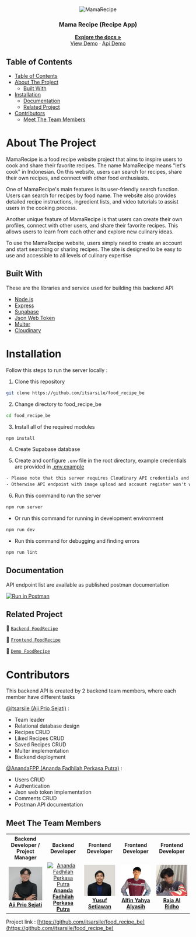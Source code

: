 <br />
<p align="center">
  <div align="center">
    <img height="150" src="https://cdn.discordapp.com/attachments/1103167854657929345/1149392352457269298/removebg-preview.png" alt="MamaRecipe" border="0"/>
  </div>
  <h3 align="center">Mama Recipe (Recipe App)</h3>
  <p align="center">
    <a href="https://github.com/itsarsile/food_recipe_be"><strong>Explore the docs »</strong></a>
    <br />
    <a href="https://food-recipe-kel2.vercel.app/home">View Demo</a>
    ·
    <a href="https://food-recipe-be.onrender.com/recipes">Api Demo</a>
  </p>
</p>

## Table of Contents

- [Table of Contents](#table-of-contents)
- [About The Project](#about-the-project)
  - [Built With](#built-with)
- [Installation](#installation)
  - [Documentation](#documentation)
  - [Related Project](#related-project)
- [Contributors](#contributors)
  - [Meet The Team Members](#meet-the-team-members)

# About The Project

MamaRecipe is a food recipe website project that aims to inspire users to cook and share their favorite recipes. The name MamaRecipe means "let's cook" in Indonesian. On this website, users can search for recipes, share their own recipes, and connect with other food enthusiasts.

One of MamaRecipe's main features is its user-friendly search function. Users can search for recipes by food name. The website also provides detailed recipe instructions, ingredient lists, and video tutorials to assist users in the cooking process.

Another unique feature of MamaRecipe is that users can create their own profiles, connect with other users, and share their favorite recipes. This allows users to learn from each other and explore new culinary ideas.

To use the MamaRecipe website, users simply need to create an account and start searching or sharing recipes. The site is designed to be easy to use and accessible to all levels of culinary expertise

## Built With

These are the libraries and service used for building this backend API

- [Node.js](https://nodejs.org)
- [Express](https://expressjs.com)
- [Supabase](https://supabase.com/)
- [Json Web Token](https://jwt.io)
- [Multer](https://github.com/expressjs/multer)
- [Cloudinary](https://cloudinary.com/)

# Installation

Follow this steps to run the server locally :

1. Clone this repository

```sh
git clone https://github.com/itsarsile/food_recipe_be
```

2. Change directory to food_recipe_be

```sh
cd food_recipe_be
```

3. Install all of the required modules

```sh
npm install
```

4. Create Supabase database

5. Create and configure `.env` file in the root directory, example credentials are provided in [.env.example](./.env.example)

```txt
- Please note that this server requires Cloudinary API credentials and Gmail service account
- Otherwise API endpoint with image upload and account register won't work properly
```

6. Run this command to run the server

```sh
npm run server
```

- Or run this command for running in development environment

```sh
npm run dev
```

- Run this command for debugging and finding errors

```sh
npm run lint
```

## Documentation

API endpoint list are available as published postman documentation

[![Run in Postman](https://run.pstmn.io/button.svg)](https://documenter.getpostman.com/view/27920940/2s9YBz3b3R)

## Related Project

:rocket: [`Backend FoodRecipe`](https://github.com/itsarsile/food_recipe_be)

:rocket: [`Frontend FoodRecipe`](https://github.com/itsarsile/food_recipe)

:rocket: [`Demo FoodRecipe`](https://food-recipe-kel2.vercel.app/home)

# Contributors

This backend API is created by 2 backend team members, where each member have different tasks

[@itsarsile (Aji Prio Sejati)](https://github.com/itsarsile) :

- Team leader
- Relational database design
- Recipes CRUD
- Liked Recipes CRUD
- Saved Recipes CRUD
- Multer implementation
- Backend deployment

[@AnandaFPP (Ananda Fadhilah Perkasa Putra)](https://github.com/AnandaFPP) :

- Users CRUD
- Authentication
- Json web token implementation
- Comments CRUD
- Postman API documentation

## Meet The Team Members

<center>
  <table align="center">
    <tr >
      <th >Backend Developer / Project Manager</th>
      <th >Backend Developer</th>
      <th >Frontend Developer</th>
      <th >Frontend Developer</th>
      <th >Frontend Developer</th>
    </tr>
    <tr >
      <td align="center">
        <a href="https://github.com/itsarsile">
          <img width="200"  src="./document/picture/aji.jpeg" alt="Aji Prio Sejati"><br/>
          <b>Aji Prio Sejati</b>
        </a>
      </td>
      <td align="center">
        <a href="https://github.com/AnandaFPP">
          <img width="200"  src="https://media.licdn.com/dms/image/D5603AQGWgsVWPdxN3A/profile-displayphoto-shrink_800_800/0/1687844221244?e=1699488000&v=beta&t=YA_l5btWWSZYCAYe1dwoVchxbmZAWHtJfXYKTrvnNoA" alt="Ananda Fadhilah Perkasa Putra"><br/>
          <b>Ananda Fadhilah Perkasa Putra</b>
        </a>
      </td>
      <td align="center">
        <a href="https://github.com/YuSetiawan">
          <img width="200"  src="./document/picture/yusuf.jpeg" alt="Yusuf Setiawan"><br/>
          <b>Yusuf Setiawan</b>
        </a>
      </td>
      <td align="center">
        <a href="https://github.com/flyinvyn">
          <img width="200"   src="./document/picture/alfin.png" alt="Alfin Yahya Alyasih"><br/>
          <b>Alfin Yahya Alyasih</b>
        </a>
      </td>
      <td align="center">
        <a href="https://github.com/alridho12">
          <img width="200"  src="./document/picture/raja.jpg" alt="Raja Al Ridho"><br/>
          <b>Raja Al Ridho</b>
        </a>
      </td>
    </tr>
  </table>
</center>

Project link : [https://github.com/itsarsile/food_recipe_be](https://github.com/itsarsile/food_recipe_be)
